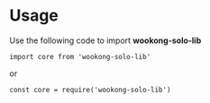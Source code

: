 # Usage

Use the following code to import **wookong-solo-lib**

`import core from 'wookong-solo-lib'`

or

`const core = require('wookong-solo-lib')`